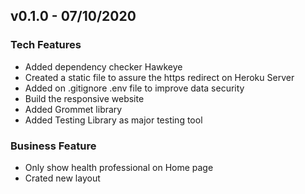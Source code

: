 ## v0.1.0 - 07/10/2020

### Tech Features
- Added dependency checker Hawkeye
- Created a static file to assure the https redirect on Heroku Server
- Added on .gitignore .env file to improve data security
- Build the responsive website 
- Added Grommet library
- Added Testing Library as major testing tool

### Business Feature
- Only show health professional on Home page
- Crated new layout 